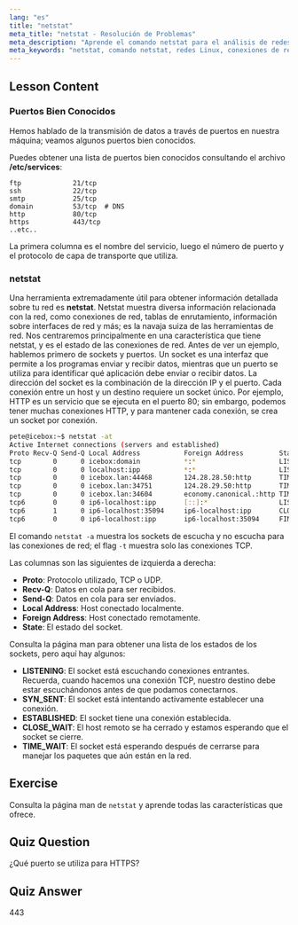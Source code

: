 ```yaml
---
lang: "es"
title: "netstat"
meta_title: "netstat - Resolución de Problemas"
meta_description: "Aprende el comando netstat para el análisis de redes Linux. Comprende las conexiones de red, puertos y sockets con esta guía para principiantes."
meta_keywords: "netstat, comando netstat, redes Linux, conexiones de red, tutorial Linux, principiante, guía"
---
```


## Lesson Content

### Puertos Bien Conocidos

Hemos hablado de la transmisión de datos a través de puertos en nuestra máquina; veamos algunos puertos bien conocidos.

Puedes obtener una lista de puertos bien conocidos consultando el archivo **/etc/services**:

```plaintext
ftp             21/tcp
ssh             22/tcp
smtp            25/tcp
domain          53/tcp  # DNS
http            80/tcp
https           443/tcp
..etc..
```

La primera columna es el nombre del servicio, luego el número de puerto y el protocolo de capa de transporte que utiliza.

### netstat

Una herramienta extremadamente útil para obtener información detallada sobre tu red es **netstat**. Netstat muestra diversa información relacionada con la red, como conexiones de red, tablas de enrutamiento, información sobre interfaces de red y más; es la navaja suiza de las herramientas de red. Nos centraremos principalmente en una característica que tiene netstat, y es el estado de las conexiones de red. Antes de ver un ejemplo, hablemos primero de sockets y puertos. Un socket es una interfaz que permite a los programas enviar y recibir datos, mientras que un puerto se utiliza para identificar qué aplicación debe enviar o recibir datos. La dirección del socket es la combinación de la dirección IP y el puerto. Cada conexión entre un host y un destino requiere un socket único. Por ejemplo, HTTP es un servicio que se ejecuta en el puerto 80; sin embargo, podemos tener muchas conexiones HTTP, y para mantener cada conexión, se crea un socket por conexión.

```bash
pete@icebox:~$ netstat -at
Active Internet connections (servers and established)
Proto Recv-Q Send-Q Local Address           Foreign Address         State
tcp        0      0 icebox:domain           *:*                     LISTEN
tcp        0      0 localhost:ipp           *:*                     LISTEN
tcp        0      0 icebox.lan:44468        124.28.28.50:http       TIME_WAIT
tcp        0      0 icebox.lan:34751        124.28.29.50:http       TIME_WAIT
tcp        0      0 icebox.lan:34604        economy.canonical.:http TIME_WAIT
tcp6       0      0 ip6-localhost:ipp       [::]:*                  LISTEN
tcp6       1      0 ip6-localhost:35094     ip6-localhost:ipp       CLOSE_WAIT
tcp6       0      0 ip6-localhost:ipp       ip6-localhost:35094     FIN_WAIT2
```

El comando `netstat -a` muestra los sockets de escucha y no escucha para las conexiones de red; el flag `-t` muestra solo las conexiones TCP.

Las columnas son las siguientes de izquierda a derecha:

- **Proto**: Protocolo utilizado, TCP o UDP.
- **Recv-Q**: Datos en cola para ser recibidos.
- **Send-Q**: Datos en cola para ser enviados.
- **Local Address**: Host conectado localmente.
- **Foreign Address**: Host conectado remotamente.
- **State**: El estado del socket.

Consulta la página man para obtener una lista de los estados de los sockets, pero aquí hay algunos:

- **LISTENING**: El socket está escuchando conexiones entrantes. Recuerda, cuando hacemos una conexión TCP, nuestro destino debe estar escuchándonos antes de que podamos conectarnos.
- **SYN_SENT**: El socket está intentando activamente establecer una conexión.
- **ESTABLISHED**: El socket tiene una conexión establecida.
- **CLOSE_WAIT**: El host remoto se ha cerrado y estamos esperando que el socket se cierre.
- **TIME_WAIT**: El socket está esperando después de cerrarse para manejar los paquetes que aún están en la red.

## Exercise

Consulta la página man de `netstat` y aprende todas las características que ofrece.

## Quiz Question

¿Qué puerto se utiliza para HTTPS?

## Quiz Answer

443
